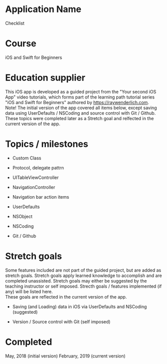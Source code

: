 # Application Name
Checklist

# Course
iOS and Swift for Beginners

# Education supplier
This iOS app is developed as a guided project from the "Your second iOS App" video tutorials, which forms part of the learning path tutorial series "iOS and Swift for Beginners" authored by https://raywenderlich.com.
</br> Note! The initial version of the app covered all items below, except saving data using UserDefaults / NSCoding and source control with Git / Github. These topics were completed later as a Stretch goal and relfected in the current version of the app. 

# Topics / milestones

- Custom Class

- Protocol, delegate pattrn

- UITableViewController

- NavigationController

- Navigation bar action items

- UserDefaults

- NSObject

- NSCoding

- Git / Github

# Stretch goals
Some features included are not part of the guided project, but are added as stretch goals. Stretch goals apply learned knowledge to accomplish and are completed unassisted. Stretch goals may either be suggested by the teaching instructor or self imposed. Strecth goals / features implemented (if any) will be listed here.
</br>These goals are reflected in the current version of the app.

- Saving (and Loading) data in iOS via UserDefaults and NSCoding (suggested)

- Version / Source control with Git (self imposed)

# Completed
May, 2018 (initial version)
February, 2019 (current version)
